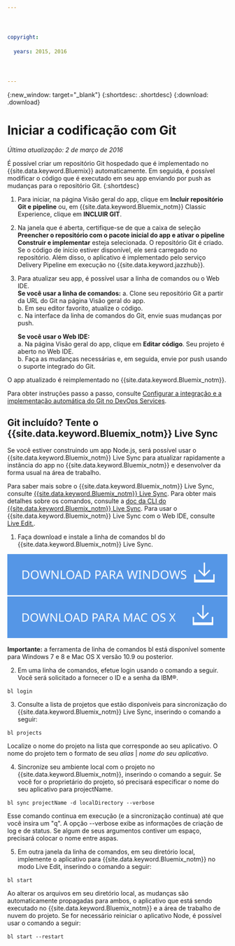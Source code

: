```yaml
---

 

copyright:

  years: 2015, 2016

 

---
```


{:new_window: target="_blank"}
{:shortdesc: .shortdesc}
{:download: .download}

# Iniciar a codificação com Git
*Última atualização: 2 de março de 2016*  

É possível criar um repositório Git hospedado que é implementado no {{site.data.keyword.Bluemix}} automaticamente. Em seguida, é possível modificar o código que é executado em seu app enviando por push as mudanças
para o repositório Git. 
{:shortdesc}

1. Para iniciar, na página Visão geral do app, clique em **Incluir repositório Git e pipeline** ou, em {{site.data.keyword.Bluemix_notm}} Classic Experience, clique em **INCLUIR GIT**. 
2. Na janela que é aberta, certifique-se de que a caixa de seleção **Preencher o repositório com o pacote inicial do app e ativar o pipeline Construir e implementar** esteja selecionada. O repositório Git é criado. Se o código de início estiver disponível,
ele será carregado no repositório. Além disso, o aplicativo é implementado pelo serviço Delivery Pipeline em execução no {{site.data.keyword.jazzhub}}.  
3. Para atualizar seu app, é possível usar a linha de comandos ou o Web IDE.  
   **Se você usar a linha de comandos:**
   a. Clone seu repositório Git a partir da URL do Git na página Visão geral do app.  
   b. Em seu editor favorito, atualize o código.  
   c. Na interface da linha de comandos do Git, envie suas mudanças por push.  
	    
   **Se você usar o Web IDE:**  
   a. Na página Visão geral do app, clique em **Editar código**. Seu projeto é aberto no Web IDE.  
   b. Faça as mudanças necessárias e, em seguida, envie por push usando o suporte integrado do Git.  
		
O app atualizado é reimplementado no {{site.data.keyword.Bluemix_notm}}.  

Para obter instruções passo a passo, consulte [Configurar a integração e a implementação automática do Git no DevOps Services](https://hub.jazz.net/tutorials/jazzeditor/#git_integration_and_autodeployment).  

## Git incluído? Tente o {{site.data.keyword.Bluemix_notm}} Live Sync  

Se você estiver construindo um app Node.js, será possível usar o {{site.data.keyword.Bluemix_notm}} Live Sync para atualizar rapidamente a instância do app no {{site.data.keyword.Bluemix_notm}} e desenvolver da forma usual na área de trabalho.  

Para saber mais sobre o {{site.data.keyword.Bluemix_notm}} Live Sync, consulte [{{site.data.keyword.Bluemix_notm}} Live Sync](../develop/bluemixlive.html). Para obter mais detalhes sobre os comandos, consulte a [doc da CLI do {{site.data.keyword.Bluemix_notm}} Live Sync](../cli/reference/bl/index.html). Para usar o {{site.data.keyword.Bluemix_notm}} Live Sync com o Web IDE, consulte [Live Edit.](../develop/bluemixlive.html).  

1. Faça download e instale a linha de comandos bl do {{site.data.keyword.Bluemix_notm}} Live Sync. 

<p>
<a class="xref" href="http://livesyncdownload.ng.bluemix.net/downloads/blive_setup.msi" target="_blank" title="(Abre em uma nova guia ou janela)"><img class="image" src="images/bl_gs_icons_windows_b.svg" alt="Fazer download do botão da linha de comandos bl do Windows" /> </a>
<a class="xref" href="http://livesyncdownload.ng.bluemix.net/downloads/BluemixLive.pkg" target="_blank" title="(Abre em uma nova guia ou janela)"><img class="image" src="images/bl_gs_icons_mac-osx_b.svg" alt="Fazer download do botão da linha de comandos bl do Mac" /> </a>
</p>

**Importante:** a ferramenta de linha de comandos bl está disponível somente para Windows 7 e 8 e Mac OS X versão 10.9 ou posterior. 

2. Em uma linha de comandos, efetue login usando o comando a seguir. Você será solicitado a fornecer o ID e a senha da IBM®. 
```
bl login
```

3. Consulte a lista de projetos que estão disponíveis para sincronização do {{site.data.keyword.Bluemix_notm}} Live Sync, inserindo o comando a seguir: 
```
bl projects
```
Localize o nome do projeto
na lista que corresponde ao seu aplicativo. O nome do projeto tem o formato de seu *alias* | *nome do seu aplicativo*. 

4. Sincronize seu ambiente local com o projeto no {{site.data.keyword.Bluemix_notm}}, inserindo o comando a seguir. Se você for o proprietário do projeto, só precisará especificar o nome do seu aplicativo para projectName. 
<!--- this command needs italicized parameters projectName localDirectory and yellow on 'local' -->
```
bl sync projectName -d localDirectory --verbose
```
Esse comando continua em execução (e a sincronização continua) até que você insira um
"q". A opção --verbose exibe as informações de criação de log e de status. Se algum de seus argumentos
contiver um espaço, precisará colocar o nome entre aspas. 

5. Em outra janela da linha de comandos, em seu diretório local, implemente o aplicativo para
{{site.data.keyword.Bluemix_notm}} no modo Live Edit, inserindo o comando a seguir:
```
bl start
```  

Ao alterar os arquivos em seu diretório local, as mudanças são automaticamente propagadas para ambos,
o aplicativo que está sendo executado no {{site.data.keyword.Bluemix_notm}} e a área de trabalho de nuvem do projeto. Se for necessário reiniciar o aplicativo Node,
é possível usar o comando a seguir:
```
bl start --restart 
```
